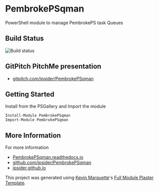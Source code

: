 # PembrokePSqman

PowerShell module to manage PembrokePS task Queues

## Build Status

![Build status](https://ci.appveyor.com/api/projects/status/github/jpsider/PembrokePSqman?branch=master&svg=true)

## GitPitch PitchMe presentation

* [gitpitch.com/jpsider/PembrokePSqman](https://gitpitch.com/jpsider/PembrokePSqman)

## Getting Started

Install from the PSGallery and Import the module

    Install-Module PembrokePSqman
    Import-Module PembrokePSqman


## More Information

For more information

* [PembrokePSqman.readthedocs.io](http://PembrokePSqman.readthedocs.io)
* [github.com/jpsider/PembrokePSqman](https://github.com/jpsider/PembrokePSqman)
* [jpsider.github.io](https://jpsider.github.io)


This project was generated using [Kevin Marquette](http://kevinmarquette.github.io)'s [Full Module Plaster Template](https://github.com/KevinMarquette/PlasterTemplates/tree/master/FullModuleTemplate).
